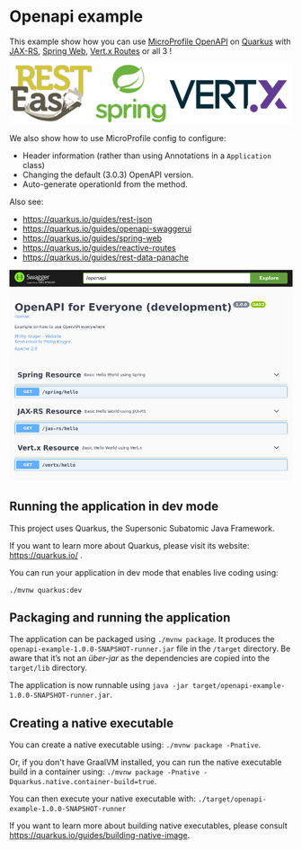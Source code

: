 # Openapi example

This example show how you can use [MicroProfile OpenAPI](https://github.com/eclipse/microprofile-open-api) on [Quarkus](https://quarkus.io/) 
with [JAX-RS](https://resteasy.github.io/), [Spring Web](https://quarkus.io/guides/spring-web), [Vert.x Routes](https://quarkus.io/guides/reactive-routes) or all 3 !

![logos](logos.png)

We also show how to use MicroProfile config to configure:

* Header information (rather than using Annotations in a `Application` class)
* Changing the default (3.0.3) OpenAPI version.
* Auto-generate operationId from the method.

Also see:

* https://quarkus.io/guides/rest-json
* https://quarkus.io/guides/openapi-swaggerui
* https://quarkus.io/guides/spring-web
* https://quarkus.io/guides/reactive-routes
* https://quarkus.io/guides/rest-data-panache

![swagger-ui](swagger-ui.png)

## Running the application in dev mode

This project uses Quarkus, the Supersonic Subatomic Java Framework.

If you want to learn more about Quarkus, please visit its website: https://quarkus.io/ .

You can run your application in dev mode that enables live coding using:
```
./mvnw quarkus:dev
```

## Packaging and running the application

The application can be packaged using `./mvnw package`.
It produces the `openapi-example-1.0.0-SNAPSHOT-runner.jar` file in the `/target` directory.
Be aware that it’s not an _über-jar_ as the dependencies are copied into the `target/lib` directory.

The application is now runnable using `java -jar target/openapi-example-1.0.0-SNAPSHOT-runner.jar`.

## Creating a native executable

You can create a native executable using: `./mvnw package -Pnative`.

Or, if you don't have GraalVM installed, you can run the native executable build in a container using: `./mvnw package -Pnative -Dquarkus.native.container-build=true`.

You can then execute your native executable with: `./target/openapi-example-1.0.0-SNAPSHOT-runner`

If you want to learn more about building native executables, please consult https://quarkus.io/guides/building-native-image.